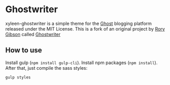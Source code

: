 # Ghostwriter

xyleen-ghostwriter is a simple theme for the [Ghost](http://github.com/tryghost/ghost/) blogging platform released under the MIT License. This is a fork of an original project by [Rory Gibson](https://github.com/roryg) called [Ghostwriter](https://github.com/roryg/ghostwriter)

## How to use

Install gulp (`npm install gulp-cli`). Install npm packages (`npm install`). After that, just compile the sass styles:
```bash
gulp styles
```
